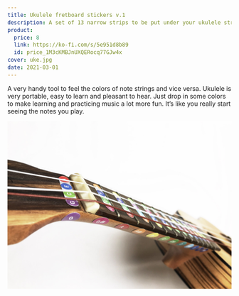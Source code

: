 ```yaml
---
title: Ukulele fretboard stickers v.1
description: A set of 13 narrow strips to be put under your ukulele strings plus a set of 12 circular notes for the side of it’s neck
product:
  price: 8
  link: https://ko-fi.com/s/5e951d8b89
  id: price_1M3cKMBJnUXQERocq77GJw4x
cover: uke.jpg
date: 2021-03-01
---
```


A very handy tool to feel the colors of note strings and vice versa. Ukulele is very portable, easy to learn and pleasant to hear. Just drop in some colors to make learning and practicing music a lot more fun. It’s like you really start seeing the notes you play.

<img src="./side.jpg">
